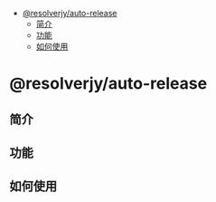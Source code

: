 <!-- START doctoc generated TOC please keep comment here to allow auto update -->
<!-- DON'T EDIT THIS SECTION, INSTEAD RE-RUN doctoc TO UPDATE -->
- [@resolverjy/auto-release](#resolverjyauto-release)
  - [简介](#简介)
  - [功能](#功能)
  - [如何使用](#如何使用)
# @resolverjy/auto-release

## 简介

## 功能

## 如何使用

